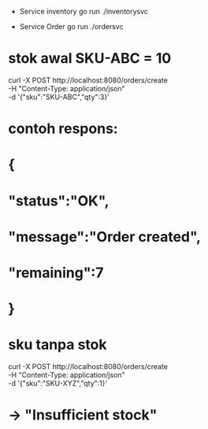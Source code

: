 - Service inventory
go run ./inventorysvc

- Service Order
go run ./ordersvc


# stok awal SKU-ABC = 10
curl -X POST http://localhost:8080/orders/create \
  -H "Content-Type: application/json" \
  -d '{"sku":"SKU-ABC","qty":3}'

# contoh respons:
# {
#   "status":"OK",
#   "message":"Order created",
#   "remaining":7
# }

# sku tanpa stok
curl -X POST http://localhost:8080/orders/create \
  -H "Content-Type: application/json" \
  -d '{"sku":"SKU-XYZ","qty":1}'
# -> "Insufficient stock"
